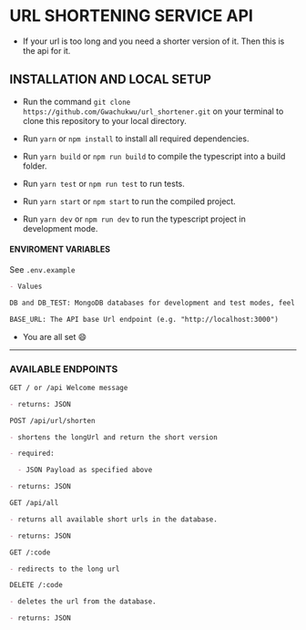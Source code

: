 # URL SHORTENING SERVICE API

- If your url is too long and you need a shorter version of it. Then this is the api for it.

## INSTALLATION AND LOCAL SETUP

- Run the command `git clone https://github.com/Gwachukwu/url_shortener.git` on your terminal to clone this repository to your local directory.

- Run `yarn` or `npm install` to install all required dependencies.

- Run `yarn build` or `npm run build` to compile the typescript into a build folder.

- Run `yarn test` or `npm run test` to run tests.

- Run `yarn start` or `npm start` to run the compiled project.

- Run `yarn dev` or `npm run dev` to run the typescript project in development mode.

#### ENVIROMENT VARIABLES
See `.env.example`

```markdown
- Values

DB and DB_TEST: MongoDB databases for development and test modes, feel free to add a another one for production.

BASE_URL: The API base Url endpoint (e.g. "http://localhost:3000")
```

- You are all set :smile:

- - - -

### AVAILABLE ENDPOINTS

```markdown
GET / or /api Welcome message

- returns: JSON
```

```markdown
POST /api/url/shorten

- shortens the longUrl and return the short version

- required:

  - JSON Payload as specified above

- returns: JSON
```

```markdown
GET /api/all

- returns all available short urls in the database.

- returns: JSON
```

```markdown
GET /:code

- redirects to the long url

```

```markdown
DELETE /:code

- deletes the url from the database.

- returns: JSON
```
